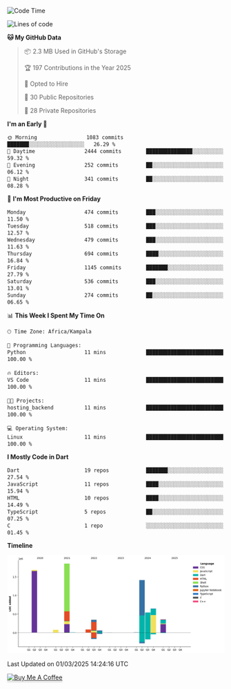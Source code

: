 <!--START_SECTION:waka-->
![Code Time](http://img.shields.io/badge/Code%20Time-949%20hrs%209%20mins-blue)

![Lines of code](https://img.shields.io/badge/From%20Hello%20World%20I%27ve%20Written-7.1%20million%20lines%20of%20code-blue)

**🐱 My GitHub Data** 

> 📦 2.3 MB Used in GitHub's Storage 
 > 
> 🏆 197 Contributions in the Year 2025
 > 
> 💼 Opted to Hire
 > 
> 📜 30 Public Repositories 
 > 
> 🔑 28 Private Repositories 
 > 
**I'm an Early 🐤** 

```text
🌞 Morning                1083 commits        ███████░░░░░░░░░░░░░░░░░░   26.29 % 
🌆 Daytime                2444 commits        ███████████████░░░░░░░░░░   59.32 % 
🌃 Evening                252 commits         ██░░░░░░░░░░░░░░░░░░░░░░░   06.12 % 
🌙 Night                  341 commits         ██░░░░░░░░░░░░░░░░░░░░░░░   08.28 % 
```
📅 **I'm Most Productive on Friday** 

```text
Monday                   474 commits         ███░░░░░░░░░░░░░░░░░░░░░░   11.50 % 
Tuesday                  518 commits         ███░░░░░░░░░░░░░░░░░░░░░░   12.57 % 
Wednesday                479 commits         ███░░░░░░░░░░░░░░░░░░░░░░   11.63 % 
Thursday                 694 commits         ████░░░░░░░░░░░░░░░░░░░░░   16.84 % 
Friday                   1145 commits        ███████░░░░░░░░░░░░░░░░░░   27.79 % 
Saturday                 536 commits         ███░░░░░░░░░░░░░░░░░░░░░░   13.01 % 
Sunday                   274 commits         ██░░░░░░░░░░░░░░░░░░░░░░░   06.65 % 
```


📊 **This Week I Spent My Time On** 

```text
🕑︎ Time Zone: Africa/Kampala

💬 Programming Languages: 
Python                   11 mins             █████████████████████████   100.00 % 

🔥 Editors: 
VS Code                  11 mins             █████████████████████████   100.00 % 

🐱‍💻 Projects: 
hosting_backend          11 mins             █████████████████████████   100.00 % 

💻 Operating System: 
Linux                    11 mins             █████████████████████████   100.00 % 
```

**I Mostly Code in Dart** 

```text
Dart                     19 repos            ███████░░░░░░░░░░░░░░░░░░   27.54 % 
JavaScript               11 repos            ████░░░░░░░░░░░░░░░░░░░░░   15.94 % 
HTML                     10 repos            ████░░░░░░░░░░░░░░░░░░░░░   14.49 % 
TypeScript               5 repos             ██░░░░░░░░░░░░░░░░░░░░░░░   07.25 % 
C                        1 repo              ░░░░░░░░░░░░░░░░░░░░░░░░░   01.45 % 
```



**Timeline**

![Lines of Code chart](https://raw.githubusercontent.com/drexhacker/drexhacker/main/assets/bar_graph.png)


 Last Updated on 01/03/2025 14:24:16 UTC
<!--END_SECTION:waka-->

<a href="https://www.buymeacoffee.com/drexsoftorg" target="_blank"><img src="https://www.buymeacoffee.com/assets/img/custom_images/orange_img.png" alt="Buy Me A Coffee" style="height: 41px !important;width: 174px !important;box-shadow: 0px 3px 2px 0px rgba(190, 190, 190, 0.5) !important;-webkit-box-shadow: 0px 3px 2px 0px rgba(190, 190, 190, 0.5) !important;" ></a>


<!---
drexhacker/drexhacker is a ✨ special ✨ repository because its `README.md` (this file) appears on your GitHub profile.
You can click the Preview link to take a look at your changes.
--->
